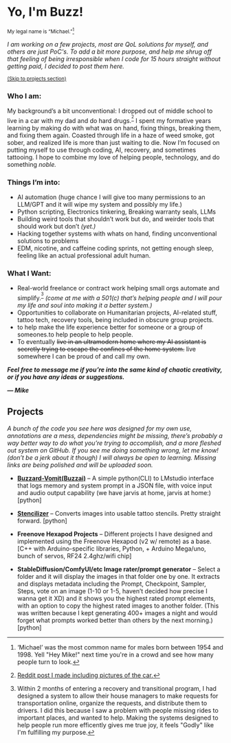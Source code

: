 # Yo, I'm Buzz!

<sub>My legal name is “Michael.”[^1]</sub> 
 
_I am working on a few projects, most are QoL solutions for myself, and others are just PoC's. To add a bit more purpose, and help me shrug off that feeling of being irresponsible when I code for 15 hours straight without getting paid, I decided to post them here._

<sup>[(Skip to projects section)](#projects)</sup>



###  Who I am:

My background’s a bit unconventional: I dropped out of middle school to live in a car with my dad and do hard drugs.<sup>[^3]</sup> I spent my formative years learning by making do with what was on hand, fixing things, breaking them, and fixing them again. Coasted through life in a haze of weed smoke, got sober, and realized life is more than just waiting to die. Now I’m focused on putting myself to use through coding, AI, recovery, and sometimes tattooing. I hope to combine my love of helping people, technology, and do something _noble._



###  Things I’m into:
- AI automation (huge chance I will give too many permissions to an LLM/GPT and it will wipe my system and possibly my life.)
- Python scripting, Electronics tinkering, Breaking warranty seals, LLMs
- Building weird tools that shouldn’t work but do, and weirder tools that should work but don’t _(yet.)_ 
- Hacking together systems with whats on hand, finding unconventional solutions to problems
- EDM, nicotine, and caffeine coding sprints, not getting enough sleep, feeling like an actual professional adult human. 



###  What I Want:
- Real-world freelance or contract work helping small orgs automate and simplify.<sup>[^2]</sup> _(come at me with a 501(c) that’s helping people and I will pour my life and soul into making it a better system.)_
- Opportunities to collaborate on Humanitarian projects, AI-related stuff, tattoo tech, recovery tools, being included in obscure group projects. 
- to help make the life experience better for someone or a group of someones.to help people to help people.
- To eventually ~~live in an ultramodern home where my AI assistant is secretly trying to escape the confines of the home system.~~ live somewhere I can be proud of and call my own.   


**_Feel free to message me if you’re into the same kind of chaotic creativity, or if you have any ideas or suggestions._** 

**_— Mike_**




## Projects

*A bunch of the code you see here was designed for my own use, annotations are a mess, dependencies might be missing, there’s probably a way better way to do what you’re trying to accomplish, and a more fleshed out system on GitHub. If you see me doing something wrong, let me know! (don’t be a jerk about it though) I will always be open to learning. Missing links are being polished and will be uploaded soon.* 

- **[Buzzard-Vomit(Buzzai)](https://github.com/BuzzardFoods/Buzzard-Vomit)** – A simple python(CLI) to LMstudio interface that logs memory and system prompt in a JSON file, with voice input and audio output capability (we have jarvis at home, jarvis at home:)[python]

- **[Stencilizer](https://github.com/BuzzardFoods/Stencilizer)** – Converts images into usable tattoo stencils. Pretty straight forward. [python]

- **Freenove Hexapod Projects** –  Different projects I have designed and implemented using the Freenove Hexapod (v2 w/ remote) as a base. [C++ with Arduino-specific libraries, Python, + Arduino Mega/uno, bunch of servos, RF24 2.4ghz/wifi chip]

- **StableDiffusion/ComfyUI/etc Image rater/prompt generator** – Select a folder and it will display the images in that folder one by one. It extracts and displays metadata including the Prompt, Checkpoint, Sampler, Steps, vote on an image (1-10 or 1-5, haven’t decided how precise I wanna get it XD) and it shows you the highest rated prompt elements, with an option to copy the highest rated images to another folder.  (This was written because I kept generating 400+ images a night and would forget what prompts worked better than others by the next morning.)[python]
[^1]:‘Michael’ was the most common name for males born between 1954 and 1998. Yell "Hey Mike!" next time you're in a crowd and see how many people turn to look.
[^2]:Within 2 months of entering a recovery and transitional program, I had designed a system to allow their house managers to make requests for transportation online, organize the requests, and distribute them to drivers. I did this because I saw a problem with people missing rides to important places, and wanted to help. Making the systems designed to help people run more efficently gives me true joy, it feels "Godly" like I'm fulfilling my purpose. 
[^3]:[Reddit post I made including pictures of the car.](https://www.reddit.com/r/bipolar/comments/ej4zkw/this_is_my_dad_and_the_car_i_lived_in_from_the/)

